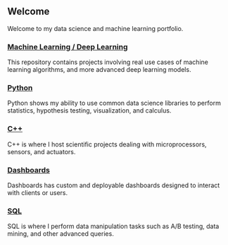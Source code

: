 ## Welcome

Welcome to my data science and machine learning portfolio.

### [Machine Learning / Deep Learning](https://nwoodr94.github.io/machine-learning/)
This repository contains projects involving real use cases of machine learning algorithms, and more advanced deep learning models.

### [Python](https://nwoodr94.github.io/python-projects/)
Python shows my ability to use common data science libraries to perform statistics, hypothesis testing, visualization, and calculus.

### [C++](https://nwoodr94.github.io/cpp-projects/)
C++ is where I host scientific projects dealing with microprocessors, sensors, and actuators.

### [Dashboards](https://nwoodr94.github.io/dashboards/)
Dashboards has custom and deployable dashboards designed to interact with clients or users.

### [SQL](https://nwoodr94.github.io/sql-projects/)
SQL is where I perform data manipulation tasks such as A/B testing, data mining, and other advanced queries.
